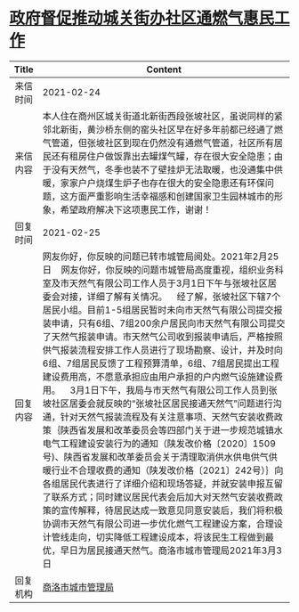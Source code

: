 # <a href="http://www.shangluo.gov.cn/zmhd/ldxxxx.jsp?urltype=leadermail.LeaderMailContentUrl&wbtreeid=1112&leadermailid=6965">政府督促推动城关街办社区通燃气惠民工作</a>
|Title|Content|
|:---:|---|
|来信时间|2021-02-24|
|来信内容|本人住在商州区城关街道北新街西段张坡社区，虽说同样的紧邻北新街，黄沙桥东侧的窑头社区早在好多年前都已经通了燃气管道，但张坡社区到现在仍然没有通燃气管道，社区所有居民还有租房住户做饭靠出去罐煤气罐，存在很大安全隐患；由于没有天然气，冬季也装不了壁挂炉无法取暖，也没通集中供暖，家家户户烧煤生炉子也存在很大的安全隐患还有环保问题，这方面严重影响生活幸福感和创建国家卫生园林城市的形象，希望政府解决下这项惠民工作，谢谢！|
|回复时间|2021-02-25|
|回复内容|网友你好，你反映的问题已转市城管局阅处。2021年2月25日    网友你好，你反映的问题市城管局高度重视，组织业务科室及市天然气有限公司工作人员于3月1日下午与张坡社区居委会对接，详细了解有关情况。    经了解，张坡社区下辖7个居民小组。目前1-5组居民暂时未向市天然气有限公司提交报装申请，只有6组、7组200余户居民向市天然气有限公司提交了天然气报装申请。市天然气公司收到报装申请后，严格按照供气报装流程安排工作人员进行了现场勘察、设计，并及时向6组、7组居民反馈了工程预算清单，6组、7组居民提出工程建设费用高，不愿意承担应由用户承担的户内燃气设施建设费用。    3月1日下午，我局与市天然气有限公司工作人员到张坡社区居委会就反映的“张坡社区居民接通天然气”问题进行沟通，针对天然气报装流程及有关注意事项、天然气安装收费政策｛陕西省发展和改革委员会等四部门关于进一步规范城镇水电气工程建设安装行为的通知（陕发改价格〔2020〕1509号)、陕西省发展和改革委员会关于清理取消供水供电供气供暖行业不合理收费的通知（陕发改价格〔2021〕242号）｝向各组居民代表进行了详细介绍和现场答疑，并就安装申报互留了联系方式；同时建议居民代表会后加大对天然气安装收费政策的宣传解释，待居民达成一致意见同意安装后，我们将积极协调市天然气有限公司进一步优化燃气工程建设方案，合理设计管线走向，切实降低工程建设成本，将该民生工程做到最优，早日为居民接通天然气。商洛市城市管理局2021年3月3日|
|回复机构|<a href="../../categories/agencies/商洛市城市管理局.md">商洛市城市管理局</a>|

